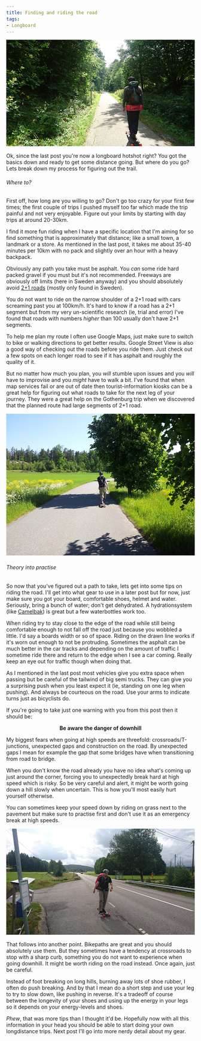 ```yaml
---
title: Finding and riding the road
tags:
- Longboard
---
```


[![noBorderImage](/images/longboard/riding_3.jpg)](/images/longboard/riding_3.jpg)

Ok, since the last post you're now a longboard hotshot right? You got the basics down and ready to get some distance going. But where do you go? Lets break down my process for figuring out the trail.

###### Where to?
First off, how long are you willing to go? Don't go too crazy for your first few times; the first couple of trips I pushed myself too far which made the trip painful and not very enjoyable. Figure out your limits by starting with day trips at around 20-30km.

I find it more fun riding when I have a specific location that I'm aiming for so find something that is approximately that distance; like a small town, a landmark or a store. As mentioned in the last post, it takes me about 35-40 minutes per 10km with no pack and slightly over an hour with a heavy backpack.

Obviously any path you take must be asphalt. You *can* some ride hard packed gravel if you must but it's not recommended. Freeways are obviously off limits (here in Sweden anyway) and you should absolutely avoid [2+1 roads](https://en.wikipedia.org/wiki/2%2B1_road) (mostly only found in Sweden).

You do not want to ride on the narrow shoulder of a 2+1 road with cars screaming past you at 100km/h. It's hard to know if a road has a 2+1 segment but from my very un-scientific research (ie, trial and error) I've found that roads with numbers *higher* than 100 usually don't have 2+1 segments.

To help me plan my route I often use Google Maps, just make sure to switch to bike or walking directions to get better results. Google Street View is also a good way of checking out the roads before you ride them. Just check out a few spots on each longer road to see if it has asphalt and roughly the quality of it.

But no matter how much you plan, you *will* stumble upon issues and you *will* have to improvise and you *might* have to walk a bit. I've found that when map services fail or are out of date then tourist-information kiosks can be a great help for figuring out what roads to take for the next leg of your journey. They were a great help on the Gothenburg trip when we discovered that the planned route had large segments of 2+1 road.

[![noBorderImage](/images/longboard/riding_4.jpg)](/images/longboard/riding_4.jpg)

###### Theory into practise
So now that you've figured out a path to take, lets get into some tips on riding the road. I'll get into what gear to use in a later post but for now, just make sure you got your board, comfortable shoes, helmet and water. Seriously, bring a bunch of water; don't get dehydrated. A hydrationsystem (like [Camelbak](https://international.camelbak.com/en/packs/reservoirs)) is great but a few waterbottles work too.

When riding try to stay close to the edge of the road while still being comfortable enough to not fall off the road just because you wobbled a little. I'd say a boards width or so of space. Riding on the drawn line works if it's worn out enough to not be protruding. Sometimes the asphalt can be much better in the car tracks and depending on the amount of traffic I sometime ride there and return to the edge when I see a car coming. Really keep an eye out for traffic though when doing that.

As I mentioned in the last post most vehicles give you extra space when passing but be careful of the tailwind of big semi trucks. They can give you a surprising push when you least expect it (ie, standing on one leg when pushing). And always be courteous on the road. Use your arms to indicate turns just as bicyclists do.

If you're going to take just one warning with you from this post then it should be:
<p style="text-align: center; font-weight: bold;">Be aware the danger of downhill</p>

My biggest fears when going at high speeds are threefold: crossroads/T-junctions, unexpected gaps and construction on the road. By unexpected gaps I mean for example the gap that some bridges have when transitioning from road to bridge.

When you don't know the road already you have no idea what's coming up just around the corner, forcing you to unexpectedly break hard at high speed which is risky. So be very careful and alert, it might be worth going down a hill slowly when uncertain. This is how you'll most easily hurt yourself otherwise.

You can sometimes keep your speed down by riding on grass next to the pavement but make sure to practise first and don't use it as an emergency break at high speeds.

[![noBorderImage](/images/longboard/riding_2.jpg)](/images/longboard/riding_2.jpg)

That follows into another point. Bikepaths are great and you should absolutely use them. But they sometimes have a tendency at crossroads to stop with a sharp curb, something you do not want to experience when going downhill. It might be worth riding on the road instead. Once again, just be careful.

Instead of foot breaking on long hills, burning away lots of shoe rubber, I often do push breaking. And by that I mean do a short step and use your leg to try to slow down, like pushing in reverse. It's a tradeoff of course between the longevity of your shoes and using up the energy in your legs so it depends on your energy-levels and shoes.

*Phew*, that was more tips than I thought it'd be. Hopefully now with all this information in your head you should be able to start doing your own longdistance trips. Next post I'll go into more nerdy detail about my gear.